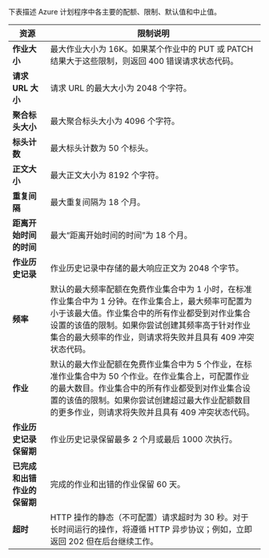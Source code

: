 下表描述 Azure 计划程序中各主要的配额、限制、默认值和中止值。

|资源|限制说明|
|---|---|
|**作业大小**|最大作业大小为 16K。如果某个作业中的 PUT 或 PATCH 结果大于这些限制，则返回 400 错误请求状态代码。|
|**请求 URL 大小**|请求 URL 的最大大小为 2048 个字符。|
|**聚合标头大小**|最大聚合标头大小为 4096 个字符。|
|**标头计数**|最大标头计数为 50 个标头。|
|**正文大小**|最大正文大小为 8192 个字符。|
|**重复间隔**|最大重复间隔为 18 个月。|
|**距离开始时间的时间**|最大“距离开始时间的时间”为 18 个月。|
|**作业历史记录**|作业历史记录中存储的最大响应正文为 2048 个字节。|
|**频率**|默认的最大频率配额在免费作业集合中为 1 小时，在标准作业集合中为 1 分钟。在作业集合上，最大频率可配置为小于该最大值。作业集合中的所有作业都受到对作业集合设置的该值的限制。如果你尝试创建其频率高于针对作业集合的最大频率的作业，则请求将失败并且具有 409 冲突状态代码。|
|**作业**|默认的最大作业配额在免费作业集合中为 5 个作业，在标准作业集合中为 50 个作业。在作业集合上，可配置作业的最大数目。作业集合中的所有作业都受到对作业集合设置的该值的限制。如果你尝试创建超过最大作业配额数目的更多作业，则请求将失败并且具有 409 冲突状态代码。|
|**作业历史记录保留期**|作业历史记录保留最多 2 个月或最后 1000 次执行。|
|**已完成和出错作业的保留期**|完成的作业和出错的作业保留 60 天。|
|**超时**|HTTP 操作的静态（不可配置）请求超时为 30 秒。对于长时间运行的操作，将遵循 HTTP 异步协议；例如，立即返回 202 但在后台继续工作。|

<!---HONumber=Mooncake_0405_2016-->